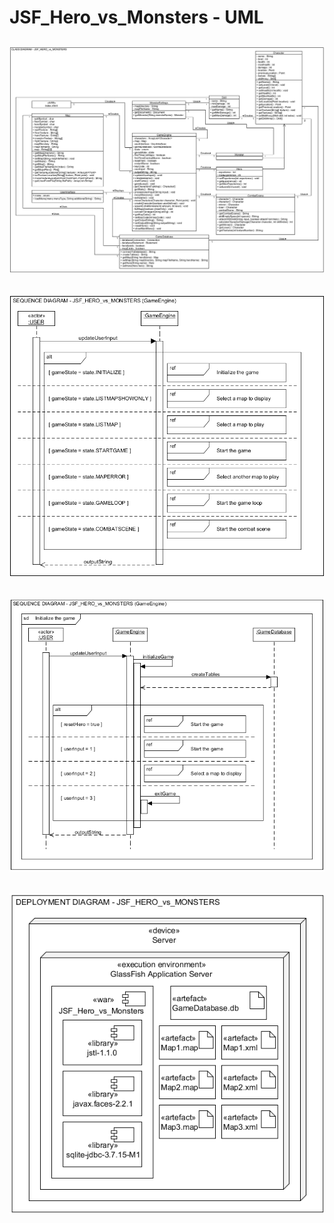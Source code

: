 # JSF_Hero_vs_Monsters - UML
![UML_CLASS_DIAGRAM](JSF_Hero_vs_Monsters_UML_CLASS_DIAGRAM.PNG?raw=true "UML_CLASS_DIAGRAM")
--
![UML_SEQUENCE_DIAGRAM](JSF_Hero_vs_Monsters_UML_SEQUENCE_DIAGRAM.PNG?raw=true "UML_SEQUENCE_DIAGRAM")
--
![UML_SEQUENCE_REF1_DIAGRAM](JSF_Hero_vs_Monsters_UML_SEQUENCE_REF1_DIAGRAM.PNG?raw=true "UML_SEQUENCE_REF1_DIAGRAM")
--
![UML_DEPLOYMENT_DIAGRAM](JSF_Hero_vs_Monsters_UML_DEPLOYMENT_DIAGRAM.PNG?raw=true "UML_DEPLOYMENT_DIAGRAM")
--
